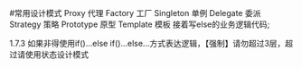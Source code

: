 #常用设计模式
Proxy 代理
Factory 工厂
Singleton 单例
Delegate 委派
Strategy 策略
Prototype 原型
Template 模板
 接着写else的业务逻辑代码;

1.7.3 如果非得使用if()...else if()...else...方式表达逻辑，【强制】请勿超过3层，超过请使用状态设计模式
